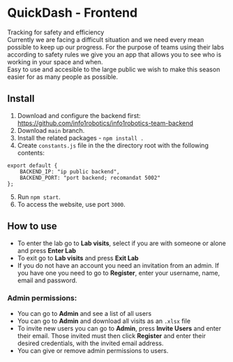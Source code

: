 # QuickDash - Frontend

Tracking for safety and efficiency  
Currently we are facing a difficult situation and we need every mean possible to keep up our progress. For the purpose of teams using their labs according to safety rules we give you an app that allows you to see who is working in your space and when.  
Easy to use and accesible to the large public we wish to make this season easier for as many people as possible.  

## Install


1. Download and configure the backend first: https://github.com/info1robotics/info1robotics-team-backend
2. Download ```main``` branch.
3. Install the related packages - `npm install .`
4. Create ```constants.js``` file in the the directory root with the following contents:
```
export default {
    BACKEND_IP: "ip public backend",
    BACKEND_PORT: "port backend; recomandat 5002"
};
```
5. Run ```npm start```.
6. To access the website, use port ```3000```.

## How to use 

- To enter the lab go to **Lab visits**, select if you are with someone or alone and press **Enter Lab**
- To exit go to **Lab visits** and press **Exit Lab**
- If you do not have an account you need an invitation from an admin. If you have one you need to go to **Register**, enter your username, name, email and password. 

### Admin permissions:
- You can go to **Admin** and see a list of all users
- You can go to **Admin** and download all visits as an ```.xlsx``` file
- To invite new users you can go to **Admin**, press **Invite Users** and enter their email. Those invited must then click **Register** and enter their desired credentials, with the invited email address.
- You can give or remove admin permissions to users.


